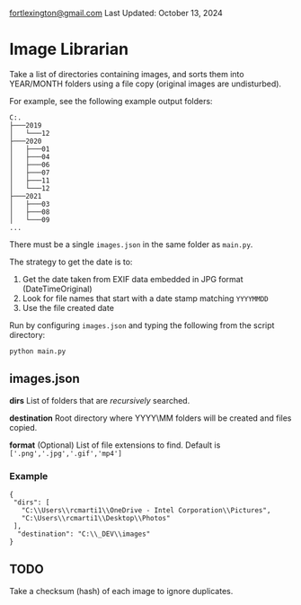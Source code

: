 fortlexington@gmail.com
Last Updated: October 13, 2024

# Image Librarian

Take a list of directories containing images, and sorts them into YEAR/MONTH folders using 
a file copy (original images are undisturbed).

For example, see the following example output folders: 
    
    C:.
    ├───2019
    │   └───12
    ├───2020
    │   ├───01
    │   ├───04
    │   ├───06
    │   ├───07
    │   ├───11
    │   └───12
    ├───2021
    │   ├───03
    │   ├───08
    │   └───09
    ...

There must be a single `images.json` in the same folder as `main.py`.

The strategy to get the date is to:

1. Get the date taken from EXIF data embedded in JPG format (DateTimeOriginal)
2. Look for file names that start with a date stamp matching `YYYYMMDD`
3. Use the file created date

Run by configuring `images.json` and typing the following from the script directory:

```python main.py```

## images.json

**dirs** List of folders that are *recursively* searched.

**destination** Root directory where YYYY\MM folders will be created and files copied.

**format** (Optional) List of file extensions to find. Default is `['.png','.jpg','.gif','mp4']`

### Example

    {
     "dirs": [
       "C:\\Users\\rcmarti1\\OneDrive - Intel Corporation\\Pictures",
       "C:\Users\\rcmarti1\\Desktop\\Photos"
     ],
      "destination": "C:\\_DEV\\images"
    }

## TODO

Take a checksum (hash) of each image to ignore duplicates.
